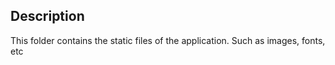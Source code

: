 ## Description

This folder contains the static files of the application. Such as images, fonts, etc